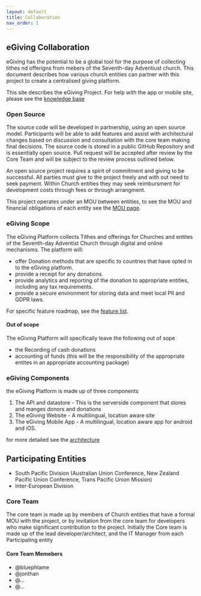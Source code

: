 ```yaml
---
layout: default
title: Collaboration
nav_order: 1
---
```

## eGiving Collaboration
eGiving has the potential to be a global tool for the purpose of collecting tithes nd offerigns from mebers of the Seventh-day Adventiust church.  This document describes how various church entities can partner with this project to create a centralised giving platform.

This site describes the eGiving Project.  For help with the app or mobile site, please see the [knowledge base](https://kb.myadventist.org/display/EGIV/eGiving) 

### Open Source
The source code will be developed in partnership, using an open source model.  Participants will be able to add features and assist with architectural changes based on discussion and consultation with the core team making final decisions. The source code is stored in a public GitHub Repository and is essentially open source.  Pull request will be accepted after review by the Core Team and will be subject to the review process outlined below.

An open source project requires a spirit of commitment and giving to be successful.  All parties must give to the project freely and with out need to seek payment. Within Church entities they may seek reimbursment for development costs through fees or through arrangment. 

This project operates under an MOU between entities, to see the MOU and financial obligations of each entity see the [MOU page](mou.md).

### eGiving Scope
The eGiving Platform collects Tithes and offerings for Churches and entites of the Seventh-day Adventist Church through digital and online mechanisms. 
The platform will:
- offer Donation methods that are specific to countries that have opted in to the eGiving platform.
- provide a receipt for any donations.
- provide analytics and reporting of the donation to appropriate entities, including any tax requirements.
- provide a secure environment for storing data and meet local PII and GDPR laws.

For specific feature roadmap, see the [feature list](Features.md).

#### Out of scope
The eGiving Platform will specifically leave the following out of sope
- the Recording of cash donations
- accounting of funds (this will be the responsibility of the appropriate entites in an appropriate accounting package)

### eGiving Components
the eGiving Platform is made up of three components
1. The API and datastore - This is the serverside component that stores and manges donors and donations
2. The eGiving Website - A multilingual, location aware site 
3. The eGiving Mobile App - A multilingual, location aware app for android and iOS.

for more detailed see the [architecture](architecture.md)

## Participating Entities
* South Pacific Division (Australian Union Conference, New Zealand Pacific Union Conference, Trans Pacific Union Mission)
* Inter-European Division

### Core Team
The core team is made up by members of Church entities that have a formal MOU with the project, or by invitation from the core team for developers who make significant contribution to the project. Initially the Core team is made up of the lead developer/architect, and the IT Manager from each Participating entity

#### Core Team Memebers
- @bluephlame
- @jonthan
- @...
- @...
